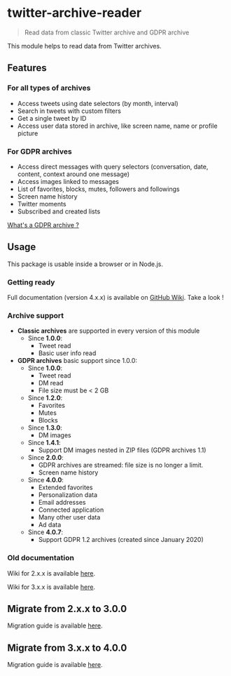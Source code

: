 # twitter-archive-reader

> Read data from classic Twitter archive and GDPR archive

This module helps to read data from Twitter archives.

## Features

### For all types of archives

- Access tweets using date selectors (by month, interval)
- Search in tweets with custom filters
- Get a single tweet by ID
- Access user data stored in archive, like screen name, name or profile picture

### For GDPR archives

- Access direct messages with query selectors (conversation, date, content, context around one message)
- Access images linked to messages
- List of favorites, blocks, mutes, followers and followings
- Screen name history
- Twitter moments
- Subscribed and created lists

[What's a GDPR archive ?](https://github.com/alkihis/twitter-archive-reader/wiki#different-kinds-of-archives)

## Usage

This package is usable inside a browser or in Node.js.

### Getting ready

Full documentation (version 4.x.x) is available on [GitHub Wiki](https://github.com/alkihis/twitter-archive-reader/wiki). Take a look !

### Archive support

- **Classic archives** are supported in every version of this module
  - Since **1.0.0**:
    - Tweet read
    - Basic user info read
- **GDPR archives** basic support since 1.0.0:
  - Since **1.0.0**:
    - Tweet read
    - DM read
    - File size must be < 2 GB
  - Since **1.2.0**:
    - Favorites
    - Mutes
    - Blocks
  - Since **1.3.0**:
    - DM images
  - Since **1.4.1**:
    - Support DM images nested in ZIP files (GDPR archives 1.1)
  - Since **2.0.0**: 
    - GDPR archives are streamed: file size is no longer a limit.
    - Screen name history
  - Since **4.0.0**:
    - Extended favorites
    - Personalization data
    - Email addresses
    - Connected application
    - Many other user data
    - Ad data
  - Since **4.0.7**:
    - Support GDPR 1.2 archives (created since January 2020)

### Old documentation

Wiki for 2.x.x is available [here](./wiki_2_00/Home.md).

Wiki for 3.x.x is available [here](./wiki_3_00/Home.md).

## Migrate from 2.x.x to 3.0.0

Migration guide is available [here](https://github.com/alkihis/twitter-archive-reader/wiki/Migrate-to-3.0.0).


## Migrate from 3.x.x to 4.0.0

Migration guide is available [here](https://github.com/alkihis/twitter-archive-reader/wiki/Migrate-to-4.0.0).
